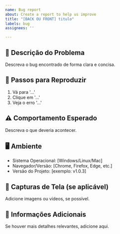 ```yaml
---
name: Bug report
about: Create a report to help us improve
title: "[BACK OU FRONT] titulo"
labels: bug
assignees: ''

---
```


## 🐛 Descrição do Problema
Descreva o bug encontrado de forma clara e concisa.

## 📌 Passos para Reproduzir
1. Vá para '...'
2. Clique em '...'
3. Veja o erro '...'

## ⚠️ Comportamento Esperado
Descreva o que deveria acontecer.

## 🖥️ Ambiente
- Sistema Operacional: [Windows/Linux/Mac]
- Navegador/Versão: [Chrome, Firefox, Edge, etc.]
- Versão do Projeto: [exemplo: v1.0.3]

## 📸 Capturas de Tela (se aplicável)
Adicione imagens ou vídeos, se possível.

## 📝 Informações Adicionais
Se houver mais detalhes relevantes, adicione aqui.
